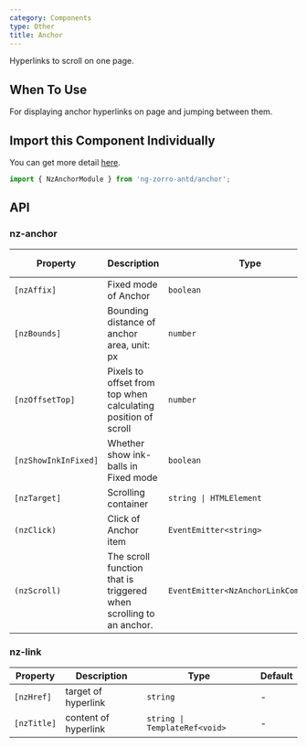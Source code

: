 ```yaml
---
category: Components
type: Other
title: Anchor
---
```


Hyperlinks to scroll on one page.

## When To Use

For displaying anchor hyperlinks on page and jumping between them.

## Import this Component Individually

You can get more detail [here](/docs/getting-started/en#import-a-component-individually).

```ts
import { NzAnchorModule } from 'ng-zorro-antd/anchor';
```

## API

### nz-anchor

| Property | Description | Type | Default | Global Config |
| -------- | ----------- | ---- | ------- | ------------- |
| `[nzAffix]` | Fixed mode of Anchor | `boolean` | `true` |
| `[nzBounds]` | Bounding distance of anchor area, unit: px | `number` | `5` | ✅ |
| `[nzOffsetTop]` | Pixels to offset from top when calculating position of scroll | `number` | `0` | ✅ |
| `[nzShowInkInFixed]` | Whether show ink-balls in Fixed mode | `boolean` | `false` | ✅ |
| `[nzTarget]` | Scrolling container | `string \| HTMLElement` | `window` |
| `(nzClick)` | Click of Anchor item | `EventEmitter<string>` | - |
| `(nzScroll)` | The scroll function that is triggered when scrolling to an anchor. | `EventEmitter<NzAnchorLinkComponent>` | - |

### nz-link

| Property | Description | Type | Default |
| -------- | ----------- | ---- | ------- |
| `[nzHref]` | target of hyperlink | `string` | - |
| `[nzTitle]` | content of  hyperlink | `string \| TemplateRef<void>` | - |
